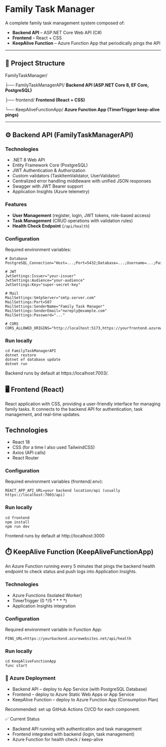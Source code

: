 # Family Task Manager

A complete family task management system composed of:

- **Backend API** – ASP.NET Core Web API (C#)  
- **Frontend** – React + CSS  
- **KeepAlive Function** – Azure Function App that periodically pings the API  

---

## 📂 Project Structure

FamilyTaskManager/

├── FamilyTaskManagerAPI/    **Backend API (ASP.NET Core 8, EF Core, PostgreSQL)**

├── frontend/                **Frontend (React + CSS)**

└── KeepAliveFunctionApp/    **Azure Function App (TimerTrigger keep-alive pings)**

---

## ⚙️ Backend API (FamilyTaskManagerAPI)

### Technologies
- .NET 8 Web API
- Entity Framework Core (PostgreSQL)
- JWT Authentication & Authorization
- Custom validators (TaskItemValidator, UserValidator)
- Centralized error handling middleware with unified JSON responses
- Swagger with JWT Bearer support
- Application Insights (Azure telemetry)

### Features
- **User Management** (register, login, JWT tokens, role-based access)
- **Task Management** (CRUD operations with validation rules)
- **Health Check Endpoint** (`/api/health`)

### Configuration
Required environment variables:
```env
# Database
PostgreSQL_Connection="Host=...;Port=5432;Database=...;Username=...;Password=..."

# JWT
JwtSettings:Issuer="your-issuer"
JwtSettings:Audience="your-audience"
JwtSettings:Key="super-secret-key"

# Mail
MailSettings:SmtpServer="smtp.server.com"
MailSettings:Port=587
MailSettings:SenderName="Family Task Manager"
MailSettings:SenderEmail="noreply@example.com"
MailSettings:Password="..."

# CORS
CORS_ALLOWED_ORIGINS="http://localhost:5173,https://yourfrontend.azurewebsites.net"
```
### Run locally

```
cd FamilyTaskManagerAPI
dotnet restore
dotnet ef database update
dotnet run
 ```
Backend runs by default at https://localhost:7003/.


## 🖥️ Frontend (React)
React application with CSS, providing a user-friendly interface for managing family tasks. It connects to the backend API for authentication, task management, and real-time updates.
## Technologies
- React 18
- CSS (for a time I also used TailwindCSS)
- Axios (API calls)
- React Router

### Configuration
Required environment variables (frontend/.env):

```env
REACT_APP_API_URL=your backend location/api (usually https://localhost:7003/api)
```
### Run locally

```
cd frontend
npm install
npm run dev
```
Frontend runs by default at http://localhost:3000

## ⏱️ KeepAlive Function (KeepAliveFunctionApp)
An Azure Function running every 5 minutes that pings the backend health endpoint to check status and push logs into Application Insights.

### Technologies
- Azure Functions (Isolated Worker)
- TimerTrigger (0 */5 * * * *)
- Application Insights integration

### Configuration
Required environment variable in Function App:

```env
PING_URL=https://yourbackend.azurewebsites.net/api/health
```

### Run locally

```
cd KeepAliveFunctionApp
func start
```
### 🚀 Azure Deployment
- Backend API – deploy to App Service (with PostgreSQL Database)
- Frontend – deploy to Azure Static Web Apps or App Service
- KeepAlive Function – deploy to Azure Function App (Consumption Plan)

Recommended: set up GitHub Actions CI/CD for each component.

✅ Current Status
- Backend API running with authentication and task management
- Frontend integrated with backend (login, task management)
- Azure Function for health check / keep-alive
